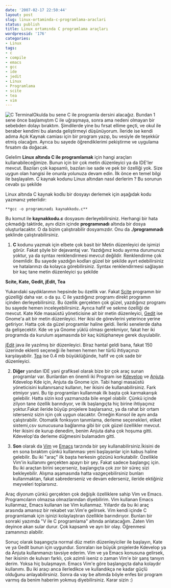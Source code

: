 ```yaml
---
date: '2007-02-17 22:50:44'
layout: post
slug: linux-ortaminda-c-programlama-araclari
status: publish
title: Linux ortamında C programlama araçları
wordpressid: '176'
categories:
- Linux
tags:
- c
- compile
- emacs
- gcc
- ide
- jedit
- Linux
- Programlama
- scite
- tea
- vim
---
```


![C Terminal](http://blog.arsln.org/image/cprogterminal.jpg)Okulda bu sene C ile programla dersini alacağız. Bundan 1 sene önce başlamıştım C ile uğraşmaya, sonra ama nedeni olmayan bir sebebden dolayı bıraktım. Şimdilerde yine bu fırsat ellime geçti, ve okul ile beraber kendimi bu alanda geliştirmeyi düşünüyorum. İleride ise kendi adıma Açık Kaynak camiası için bir program yazıp, bu vesiyle de teşekkür etmiş olacağım. Ayrıca bu sayede öğrendiklerimi pekiştirme ve uygulama fırsatım  da doğacak.

Gelelim **Linux altında C ile programlamak** için hangi araçları kullanabileceğimize. Bunun için bir çok metin düzenleyici ya da IDE'ler mevcut.  Bazıları çok kapsamlı, bazıları ise sade ve pek bir özelliği yok. Size uygun olan hangisi ile onunla yolunuza devam edin. İlk önce en temel bilgi ile başlayalım. C kaynak kodunu Linux altından nasıl derlerim ? Bu sorunun cevabı şu şekilde



Linux altında C kaynak kodlu bir dosyayı derlemek için aşağıdak kodu yazmanız yeterlidir:

`**gcc -o programınadı kaynakkodu.c**`
  


Bu komut ile **kaynakkodu.c** dosyasını derleyebilirsiniz. Herhangi bir hata çıkmadığı taktirde, aynı dizin içinde **programınadı** altında bir dosya oluşturlacaktır. O da bizim çalıştırabilir dosyamızdır. Onu da **./programınadı** şeklinde çalıştırabilirsiniz.



	
  1. **C** kodunu yazmak için elbete çok basit bir Metin düzenleyici de işimizi görür. Fakat şöyle bir dejavantaj var.  Yazdığınız kodu ayırma durumunuz yoktur, ya da syntax renklendirmesi mevcut değildir. Renklendirme çok önemlidir. Bu sayede yazdığın kodları güzel bir şekilde ayırt edebilirsiniz ve hatalarınızı da kolayca görebilirsiniz. Syntax renklendirmesi sağlayan bir kaç tane metin düzenleyici şu şekilde

  

**Scite, Kate, Gedit, jEdit, Tea**
  

Yukarıdaki saydıklarımın hepsinde bu özellik var. Fakat [Scite](http://scintilla.sourceforge.net/) programın bir güzelliği daha var. o da şu. C ile yazdığınız programı direkt programın içinden derleyebilirsiniz. Bu özellik gerçekten çok güzel, yazdığınız programı bu sayede hemen inceleyebilirsiniz. Ayrıca hafif ve sekme özelliği de mevcut. Kate Kde masaüstü yöneticisine ait bir metin düzenleyici, [Gedit](http://www.gnome.org/projects/gedit/) ise Gnome'a ait bir metin düzenleyici. Her ikisi de görevlerini yeterince yerine getiriyor. Hatta çok da güzel programlar haline geldi. İleriki senelerde daha da gelişecektir. Kde ve ya Gnome yüklü olması gerekmiyor, fakat her iki programda da kurulum aşamasında bir kaç kütüphaneye gerek duyulabilir.

[jEdit](http://www.jedit.org/) java ile yazılmış bir düzenleyici. Biraz hantal geldi bana, fakat 150 üzerinde eklenti seçeneği ile hemen hemen her türlü ihtiyaçınızı karşılayabilir. [Tea](http://tea-editor.sourceforge.net/) ise 0.4 mb büyüklüğünde, hafif ve çok sade bir düzenleyici.



	
  2. **Diğer** yandan IDE yani grafiksel olarak bize bir çok araç sunan programlar var. Bunlardan en önemli iki Program ise [Kdevelop](http://www.kdevelop.org/) ve [Anjuta](http://http://anjuta.sourceforge.net/). Kdevelop Kde için, Anjuta da Gnome için. Tabi hangi masaüstü yöneticisini kullanırsanız kullanın, her ikisini de kullanabilirsiniz. Fark etmiyor yani. Bu tip programları kullanmak ilk başta çok karmakarışık gelebilir. Hatta sizin kod yazmanızda bile engel olabilir. Çünkü içinde zilyon tane özellik barındıyor, ve ilk başlangıçta hiç birine ihtiyaçınız yoktur.Fakat ileride büyüp projelere başlarsanız, ya da rahat bir ortam isterseniz sizin için çok uygun olacaktır. Örneğin Konsol ile aynı anda çalıştırabilir. Otomatik fonksyon tanımlama, derleme seçenekleri, etiket sistemi,csv sunucusuna bağlanma gibi bir çok güzel özellikler mevcut. Her ikisini de kurup denedim, benim Anjuta daha çok hoşuma gitti. Kdevelop'da derleme düğmesini bulamadım gitti.


  

	
  3. **Son** olarak da [Vim](http://www.vim.org/) ve [Emacs](http://www.gnu.org/software/emacs/) tarzında bir şey kullanabilirsiniz.İkisini de en sona bıraktım çünkü kullanması yeni başlayanlar için kabus haline gelebilir. Bu iki "araç" ilk başta herkesin gözünü korkutabilir. Özellikle Vim'in kullanımı gerçekten apayrı bir şey. Fakat sadece başlangıç için. Bu iki araçtan birini seçerseniz, başlangıçta çok zor bir süreç sizi bekleyebilir. Alışma aşamasında hatta vazgeçebilirsiniz bunları kullanmaktan, fakat sabrederseniz ve devam ederseniz, ileride ektiğiniz meyveleri toplarsınız.

Araç diyorum çünkü gerçekten çok değişik özelliklere sahip Vim ve Emacs. Programcıların olmazsa olmazlarından diyebilirim. Vim kullanan Emacs kullanmaz, Emacs kullanan ise Vim kullanmaz. Yıllardır da bu iki araç arasında amansız bir rekabet var.Vim'e gelirsek. Vim kendi içinde C programlamak için işinizi kolaylaştıran özellikle barındırıyor. Bunları bir sonraki yazımda "V ile C programlama" altında anlatacağım. Zaten Vim deyince akan sular durur. Çok kapsamlı ve ayrı bir olay. Öğrenmesi zamanınızı alabilir.




Sonuç olarak başangıçta normal düz metin düzenleyiciler ile başlayın, Kate ve ya Gedit bunun için uygundur. Sonraları ise büyük projelerde Kdevelop ya da Anjuta kullanmanızı tavsiye ederim. Vim ve ya Emacs konusuna gelirsek, her ikisinin de kulvarı farklı, çok azimli iseniz o zaman Vim'e bir şanş tanıyın derim. Yoksa hiç bulaşmayın. Emacs Vim'e göre başlangıçta daha kolaydır kullanımı. Bu iki araçı anca  ilerledikce ve kullandıkça ne kadar güçlü olduğunu anlayabilirsiniz. Sonra da vay be altımda böyle enfes bir program varmış da benim haberim yokmuş diyebilirsiniz. Karar sizin :)
